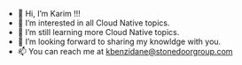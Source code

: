 - 👋 Hi, I’m Karim !!!
- 👀 I’m interested in all Cloud Native topics.
- 🌱 I’m  still learning more Cloud Native topics.
- 💞️ I’m looking forward to sharing my knowldge with you.
- 📫 You can reach me at kbenzidane@stonedoorgroup.com


<!---
trainer-karim/trainer-karim is a ✨ special ✨ repository because its `README.md` (this file) appears on your GitHub profile.
You can click the Preview link to take a look at your changes.
--->
